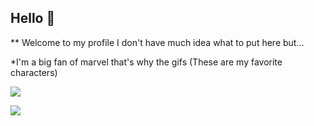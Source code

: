 ## Hello 💜

** Welcome to my profile
I don't have much idea what to put here but...

*I'm a big fan of marvel that's why the gifs (These are my favorite characters)

![](https://media.tenor.com/ZIloYzXPL0YAAAAM/releases-power-scarlet-witch.gif)





![](https://media.tenor.com/vRu58p3dwZUAAAAM/aye-aye-carol-danvers.gif)
